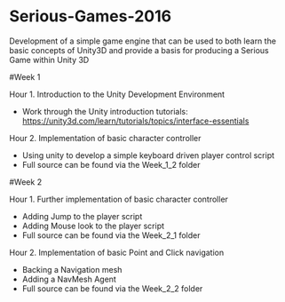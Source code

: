 # Serious-Games-2016

Development of a simple game engine that can be used to both learn the basic concepts of Unity3D and provide a basis for producing a Serious Game within Unity 3D

#Week 1

Hour 1. Introduction to the Unity Development Environment
  - Work through the Unity introduction tutorials: https://unity3d.com/learn/tutorials/topics/interface-essentials
  
Hour 2. Implementation of basic character controller
  - Using unity to develop a simple keyboard driven player control script
  - Full source can be found via the Week_1_2 folder
  
#Week 2

Hour 1. Further implementation of basic character controller
  - Adding Jump to the player script
  - Adding Mouse look to the player script
  - Full source can be found via the Week_2_1 folder

Hour 2. Implementation of basic Point and Click navigation
  - Backing a Navigation mesh
  - Adding a NavMesh Agent
  - Full source can be found via the Week_2_2 folder
